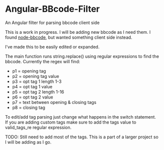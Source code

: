 # Angular-BBcode-Filter
An Angular filter for parsing bbcode client side

This is a work in progress. I will be adding new bbcode as I need them. I found [node-bbcode][],
but wanted something client side instead.


I've made this to be easily edited or expanded.

The main function runs string.replace() using regular expressions to find the bbcode. Currently the regex will find:
* p1  =   opening tag
* p2  =   opening tag value
* p3  =   opt tag 1 length 1-3
* p4  =   opt tag 1 value
* p5  =   opt tag 2 length 1-16
* p6  =   opt tag 2 value
* p7  =   text between opening & closing tags
* p8  =   closing tag

To edit/add tag parsing just change what happens in the switch statement. If you are adding custom tags make sure to add the tags value to valid_tags_re regular expression.

TODO: Still need to add most of the tags. This is a part of a larger project so I will be adding as I go.

[node-bbcode]: https://github.com/ncb000gt/node-bbcode
